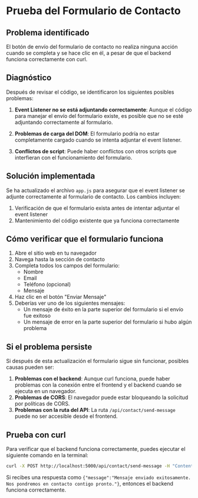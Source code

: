 # Prueba del Formulario de Contacto

## Problema identificado

El botón de envío del formulario de contacto no realiza ninguna acción cuando se completa y se hace clic en él, a pesar de que el backend funciona correctamente con curl.

## Diagnóstico

Después de revisar el código, se identificaron los siguientes posibles problemas:

1. **Event Listener no se está adjuntando correctamente**: Aunque el código para manejar el envío del formulario existe, es posible que no se esté adjuntando correctamente al formulario.

2. **Problemas de carga del DOM**: El formulario podría no estar completamente cargado cuando se intenta adjuntar el event listener.

3. **Conflictos de script**: Puede haber conflictos con otros scripts que interfieran con el funcionamiento del formulario.

## Solución implementada

Se ha actualizado el archivo `app.js` para asegurar que el event listener se adjunte correctamente al formulario de contacto. Los cambios incluyen:

1. Verificación de que el formulario exista antes de intentar adjuntar el event listener
2. Mantenimiento del código existente que ya funciona correctamente

## Cómo verificar que el formulario funciona

1. Abre el sitio web en tu navegador
2. Navega hasta la sección de contacto
3. Completa todos los campos del formulario:
   - Nombre
   - Email
   - Teléfono (opcional)
   - Mensaje
4. Haz clic en el botón "Enviar Mensaje"
5. Deberías ver uno de los siguientes mensajes:
   - Un mensaje de éxito en la parte superior del formulario si el envío fue exitoso
   - Un mensaje de error en la parte superior del formulario si hubo algún problema

## Si el problema persiste

Si después de esta actualización el formulario sigue sin funcionar, posibles causas pueden ser:

1. **Problemas con el backend**: Aunque curl funciona, puede haber problemas con la conexión entre el frontend y el backend cuando se ejecuta en un navegador.
2. **Problemas de CORS**: El navegador puede estar bloqueando la solicitud por políticas de CORS.
3. **Problemas con la ruta del API**: La ruta `/api/contact/send-message` puede no ser accesible desde el frontend.

## Prueba con curl

Para verificar que el backend funciona correctamente, puedes ejecutar el siguiente comando en la terminal:

```bash
curl -X POST http://localhost:5000/api/contact/send-message -H "Content-Type: application/json" -d '{"name": "Test User", "email": "test@example.com", "phone": "123456789", "message": "Este es un mensaje de prueba para validar el envío de correos"}'
```

Si recibes una respuesta como `{"message":"Mensaje enviado exitosamente. Nos pondremos en contacto contigo pronto."}`, entonces el backend funciona correctamente.